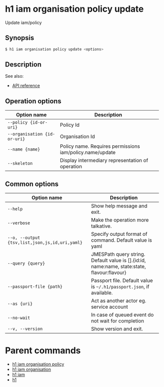 
# h1 iam organisation policy update

Update iam/policy

## Synopsis

```bash
$ h1 iam organisation policy update <options>
```

## Description

See also:

* [API reference](https://api.hyperone.com/v2/docs#operation/iam_organisation_policy_update)

## Operation options

| Option name                      | Description                                              |
| -------------------------------- | -------------------------------------------------------- |
| ```--policy {id-or-uri}```       | Policy Id                                                |
| ```--organisation {id-or-uri}``` | Organisation Id                                          |
| ```--name {name}```              | Policy name. Requires permissions iam/policy.name/update |
| ```--skeleton```                 | Display intermediary representation of operation         |

## Common options

| Option name                                        | Description                                                                                    |
| -------------------------------------------------- | ---------------------------------------------------------------------------------------------- |
| ```--help```                                       | Show help message and exit.                                                                    |
| ```--verbose```                                    | Make the operation more talkative.                                                             |
| ```--o, --output {tsv,list,json,js,id,uri,yaml}``` | Specify output format of command. Default value is yaml                                        |
| ```--query {query}```                              | JMESPath query string. Default value is [].\{id:id, name:name, state:state, flavour:flavour\}  |
| ```--passport-file {path}```                       | Passport file. Default value is ```~/.h1/passport.json```, if available.                       |
| ```--as {uri}```                                   | Act as another actor eg. service account                                                       |
| ```--no-wait```                                    | In case of queued event do not wait for completion                                             |
| ```--v, --version```                               | Show version and exit.                                                                         |

# Parent commands

* [h1 iam organisation policy](./../README.md)
* [h1 iam organisation](./../../README.md)
* [h1 iam](./../../../README.md)
* [h1](./../../../../README.md)
